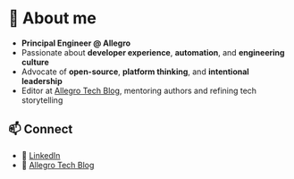 # 👋 About me

- **Principal Engineer @ Allegro**
- Passionate about **developer experience**, **automation**, and **engineering culture**
- Advocate of **open-source**, **platform thinking**, and **intentional leadership**
- Editor at [Allegro Tech Blog](https://blog.allegro.tech), mentoring authors and refining tech storytelling

## 📫 Connect

- 🔗 [LinkedIn](https://www.linkedin.com/in/bartosz-galek)  
- 📝 [Allegro Tech Blog](https://blog.allegro.tech)
